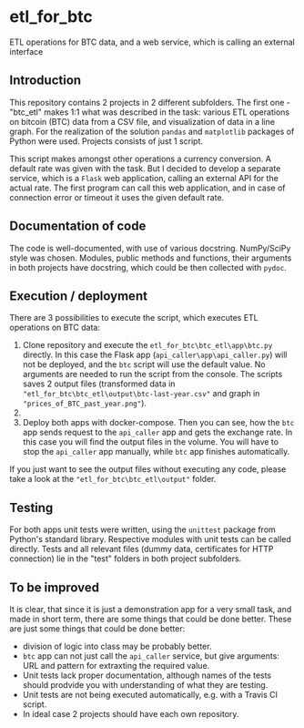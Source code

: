 # etl_for_btc
ETL operations for BTC data, and a web service, which is calling an external interface

## Introduction
This repository contains 2 projects in 2 different subfolders. The first one - "btc_etl" makes 1:1 what was described in the task: 
various ETL operations on bitcoin (BTC) data from a CSV file, and visualization of data in a line graph. For the realization of the solution `pandas` and `matplotlib` packages of Python were used. Projects consists of just 1 script.

This script makes amongst other operations a currency conversion. A default rate was given with the task. But I decided to develop a separate service, which is a `Flask` web application, calling an external API for the actual rate. The first program can call this web application, and in case of connection error or timeout it uses the given default rate.

## Documentation of code 
The code is well-documented, with use of various docstring. NumPy/SciPy style was chosen. Modules, public methods and functions, their arguments in both projects have docstring, which could be then collected with `pydoc`. 

## Execution / deployment
There are 3 possibilities to execute the script, which executes ETL operations on BTC data: 

1. Clone repository and execute the `etl_for_btc\btc_etl\app\btc.py` directly. In this case the Flask app (`api_caller\app\api_caller.py`) will not be deployed, and the `btc` script will use the default value. No arguments are needed to run the script from the console. The scripts saves 2 output files (transformed data in `"etl_for_btc\btc_etl\output\btc-last-year.csv"` and graph in `"prices_of_BTC_past_year.png"`).
2. 
3. Deploy both apps with docker-compose. Then you can see, how the `btc` app sends request to the `api_caller` app and gets the exchange rate. In this case you will find the output files in the volume. You will have to stop the `api_caller` app manually, while `btc` app finishes automatically.

If you just want to see the output files without executing any code, please take a look at the `"etl_for_btc\btc_etl\output"` folder.

## Testing
For both apps unit tests were written, using the `unittest` package from Python's standard library. Respective modules with unit tests can be called directly. Tests and all relevant files (dummy data, certificates for HTTP connection) lie in the "test" folders in both project subfolders. 

## To be improved 
It is clear, that since it is just a demonstration app for a very small task, and made in short term, there are some things that could be done better. These are just some things that could be done better: 
- division of logic into class may be probably better.
- `btc` app can not just call the `api_caller` service, but give arguments: URL and pattern for extraxting the required value.
- Unit tests lack proper documentation, although names of the tests should prodvide you with understanding of what they are testing.
- Unit tests are not being executed automatically, e.g. with a Travis CI script.
- In ideal case 2 projects should have each own repository. 
